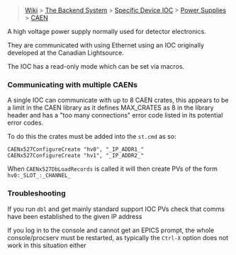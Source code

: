 > [Wiki](Home) > [The Backend System](The-Backend-System) > [Specific Device IOC](Specific-Device-IOC) > [Power Supplies](Power-Supplies) > [CAEN](CAEN)

A high voltage power supply normally used for detector electronics.

They are communicated with using Ethernet using an IOC originally developed at the Canadian Lightsource.

The IOC has a read-only mode which can be set via macros.

### Communicating with multiple CAENs
A single IOC can communicate with up to 8 CAEN crates, this appears to be a limit in the CAEN library as it defines MAX_CRATES as 8 in the library header and has a "too many connections" error code listed in its potential error codes. 

To do this the crates must be added into the `st.cmd` as so:

```
CAENx527ConfigureCreate "hv0", "_IP_ADDR1_"
CAENx527ConfigureCreate "hv1", "_IP_ADDR2_"
```

When `CAENx527DbLoadRecords` is called it will then create PVs of the form `hv0:_SLOT_:_CHANNEL_`

### Troubleshooting
If you run `dbl` and get mainly standard support IOC PVs check that comms have been established to the given IP address

If you log in to the console and cannot get an EPICS prompt, the whole console/procserv must be restarted, as typically the `Ctrl-X` option does not work in this situation either